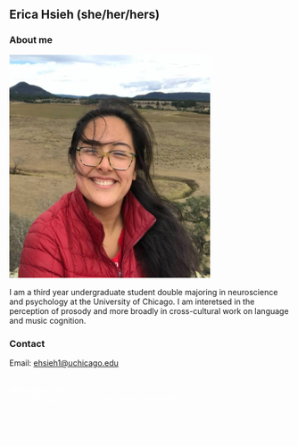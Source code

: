 ## Erica Hsieh (she/her/hers)

### About me

<img src="./images/erica-hsieh.jpg" width="360" height="400">

I am a third year undergraduate student double majoring in neuroscience and psychology at the University of Chicago. I am interetsed in the perception of prosody and more broadly in cross-cultural work on language and music cognition. 


### Contact 
Email: ehsieh1@uchicago.edu

<span style="color:white">
   <br> More about me:
   <br> (current) favorite xkcd comic: xkcd.com/2196/
   <br>       (&#92; /)   
          ( . .)
   <br>    C(")(")
    
</span>.
<!--
    More about me:
    Favorite strange planet comic:
            https://twitter.com/nathanwpyle/status/1104761308057092097
    
    
-->